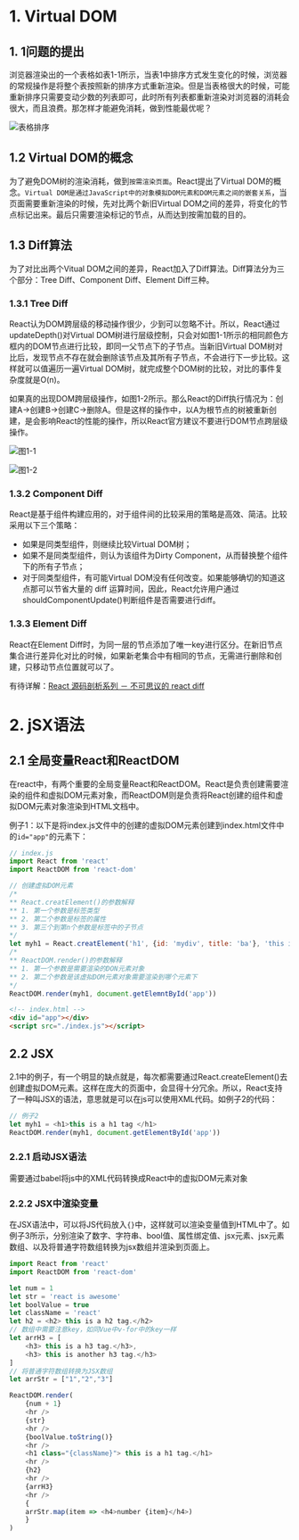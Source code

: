 # 1. Virtual DOM

## 1. 1问题的提出

浏览器渲染出的一个表格如表1-1所示，当表1中排序方式发生变化的时候，浏览器的常规操作是将整个表按照新的排序方式重新渲染。但是当表格很大的时候，可能重新排序只需要变动少数的列表即可，此时所有列表都重新渲染对浏览器的消耗会很大，而且浪费。那怎样才能避免消耗，做到性能最优呢？ 

![表格排序](file:///C:/Users/baiai/AppData/Local/Packages/Microsoft.Office.OneNote_8wekyb3d8bbwe/TempState/msohtmlclip/clip_image001.png) 

## 1.2 Virtual DOM的概念

为了避免DOM树的渲染消耗，做到`按需渲染页面`。React提出了Virtual DOM的概念。`Virtual DOM是通过JavaScript中的对象模拟DOM元素和DOM元素之间的嵌套关系`，当页面需要重新渲染的时候，先对比两个新旧Virtual DOM之间的差异，将变化的节点标记出来。最后只需要渲染标记的节点，从而达到按需加载的目的。 

## 1.3 Diff算法

为了对比出两个Vitual DOM之间的差异，React加入了Diff算法。Diff算法分为三个部分：Tree Diff、Component Diff、Element Diff三种。 

### 1.3.1 Tree Diff

React认为DOM跨层级的移动操作很少，少到可以忽略不计。所以，React通过updateDepth()对Virtual DOM树进行层级控制，只会对如图1-1所示的相同颜色方框内的DOM节点进行比较，即同一父节点下的子节点。当新旧Virtual DOM树对比后，发现节点不存在就会删除该节点及其所有子节点，不会进行下一步比较。这样就可以值遍历一遍Virtual DOM树，就完成整个DOM树的比较，对比的事件复杂度就是O(n)。

如果真的出现DOM跨层级操作，如图1-2所示。那么React的Diff执行情况为：创建A->创建B->创建C->删除A。但是这样的操作中，以A为根节点的树被重新创建，是会影响React的性能的操作，所以React官方建议不要进行DOM节点跨层级操作。

![图1-1](C:\Users\baiai\AppData\Local\Temp\1556197455787.png)

![图1-2](C:\Users\baiai\AppData\Local\Temp\1556197462395.png)

### 1.3.2 Component Diff

React是基于组件构建应用的，对于组件间的比较采用的策略是高效、简洁。比较采用以下三个策略：

- 如果是同类型组件，则继续比较Virtual DOM树；
- 如果不是同类型组件，则认为该组件为Dirty Component，从而替换整个组件下的所有子节点；
- 对于同类型组件，有可能Virtual DOM没有任何改变。如果能够确切的知道这点那可以节省大量的 diff 运算时间，因此，React允许用户通过shouldComponentUpdate()判断组件是否需要进行diff。

### 1.3.3 Element Diff

React在Element Diff时，为同一层的节点添加了唯一key进行区分。在新旧节点集合进行差异化对比的时候，如果新老集合中有相同的节点，无需进行删除和创建，只移动节点位置就可以了。

有待详解：[React 源码剖析系列 － 不可思议的 react diff](https://zhuanlan.zhihu.com/p/20346379)

# 2. jSX语法

## 2.1 全局变量React和ReactDOM

在react中，有两个重要的全局变量React和ReactDOM。React是负责创建需要渲染的组件和虚拟DOM元素对象，而ReactDOM则是负责将React创建的组件和虚拟DOM元素对象渲染到HTML文档中。

例子1：以下是将index.js文件中的创建的虚拟DOM元素创建到index.html文件中的`id="app"`的元素下：

```javascript
// index.js
import React from 'react'
import ReactDOM from 'react-dom'

// 创建虚拟DOM元素
/*
** React.creatElement()的参数解释
** 1. 第一个参数是标签类型
** 2. 第二个参数是标签的属性
** 3. 第三个到第n个参数是标签中的子节点
*/
let myh1 = React.creatElement('h1', {id: 'mydiv', title: 'ba'}, 'this is a h1 tag')
/*
** ReactDOM.render()的参数解释
** 1. 第一个参数是需要渲染的DON元素对象
** 2. 第二个参数是该虚拟DOM元素对象需要渲染到哪个元素下
*/
ReactDOM.render(myh1, document.getElemntById('app'))
```

```html
<!-- index.html -->
<div id="app"></div>
<script src="./index.js"></script>
```

## 2.2 JSX

2.1中的例子，有一个明显的缺点就是，每次都需要通过React.createElement()去创建虚拟DOM元素。这样在庞大的页面中，会显得十分冗余。所以，React支持了一种叫JSX的语法，意思就是可以在js可以使用XML代码。如例子2的代码：

```javascript
// 例子2
let myh1 = <h1>this is a h1 tag </h1>
ReactDOM.render(myh1, document.getElementById('app'))
```

### 2.2.1 启动JSX语法

需要通过babel将js中的XML代码转换成React中的虚拟DOM元素对象

### 2.2.2 JSX中渲染变量

在JSX语法中，可以将JS代码放入`{}`中，这样就可以渲染变量值到HTML中了。如例子3所示，分别渲染了数字、字符串、bool值、属性绑定值、jsx元素、jsx元素数组、以及将普通字符数组转换为jsx数组并渲染到页面上。

```javascript
import React from 'react'
import ReactDOM from 'react-dom'

let num = 1
let str = 'react is awesome'
let boolValue = true
let className = 'react'
let h2 = <h2> this is a h2 tag.</h2>
// 数组中需要注意key，如同Vue中v-for中的key一样
let arrH3 = [
    <h3> this is a h3 tag.</h3>,
    <h3> this is another h3 tag.</h3>
]
// 将普通字符数组转换为JSX数组
let arrStr = ["1","2","3"]

ReactDOM.render(
	{num + 1}
    <hr />
    {str}
    <hr />
    {boolValue.toString()}
    <hr />
    <h1 class="{className}"> this is a h1 tag.</h1>
    <hr />
    {h2}
    <hr />
    {arrH3}
    <hr />
    {
    arrStr.map(item => <h4>number {item}</h4>)
    }
)
```

